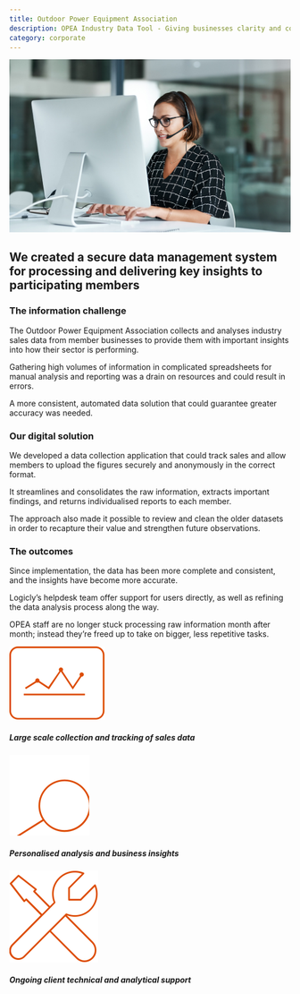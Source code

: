 ```yaml
---
title: Outdoor Power Equipment Association
description: OPEA Industry Data Tool - Giving businesses clarity and confidence
category: corporate
---
```

<div class="grid grid-cols-12 gap-0 lg:gap-8">

<div class="col-span-12 project-images">
    <img src="/Projects/Images/13_Outdoor_Power_Equipment_Association/Outdoor-Power-Equipment-Association-customer-care-worker.jpg" />
</div>


<div class="col-span-12 lg:col-span-9 project-text lg:order-last">
<div>

## We created a secure data management system for processing and delivering key insights to participating members

### The information challenge
The Outdoor Power Equipment Association collects and analyses industry sales data from member businesses to provide them with important insights into how their sector is performing.

Gathering high volumes of information in complicated spreadsheets for manual analysis and reporting was a drain on resources and could result in errors.

A more consistent, automated data solution that could guarantee greater accuracy was needed.

### Our digital solution
We developed a data collection application that could track sales and allow members to upload the figures securely and anonymously in the correct format.

It streamlines and consolidates the raw information, extracts important findings, and returns individualised reports to each member.

The approach also made it possible to review and clean the older datasets in order to recapture their value and strengthen future observations.

### The outcomes
Since implementation, the data has been more complete and consistent, and the insights have become more accurate.

Logicly’s helpdesk team offer support for users directly, as well as refining the data analysis process along the way.

OPEA staff are no longer stuck processing raw information month after month; instead they’re freed up to take on bigger, less repetitive tasks.

</div>
</div>


<div class="col-span-12 lg:col-span-3 icons-sidebar">
<div>
<img src="/Projects/Icons/13_Outdoor_Power_Equipment_Association/Large_scale_collection_and_tracking_sales_data.svg" />

##### Large scale collection and tracking of sales data
</div>

<div>
<img src="/Projects/Icons/13_Outdoor_Power_Equipment_Association/Personalised_analysis_and_business_insights.svg" />

##### Personalised analysis and business insights
</div>

<div class="icons-sidebar-last">
<img src="/Projects/Icons/13_Outdoor_Power_Equipment_Association/Ongoing_client_technical_and_analytical_support.svg" />

##### Ongoing client technical and analytical support
</div>
</div>

</div>
